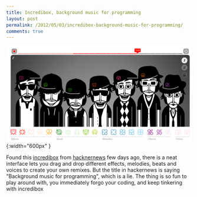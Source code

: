```yaml
---
title: Incredibox, background music for programming
layout: post
permalink: /2012/05/03/incredibox-background-music-for-programming/
comments: true
---
```

![](/images/incredibox.png){:width="600px" }

Found this [incredibox](http://www.incredibox.com/en/#/application) from [hacknernews](http://news.ycombinator.com/item?id=3900711) few days ago, there is a neat interface lets you drag and drop different effects, melodies, beats and voices to create your own remixes. But the title in hackernews is saying "Background music for programming", which is a lie. The thing is so fun to play around with, you immediately forgo your coding, and keep tinkering with incredibox
